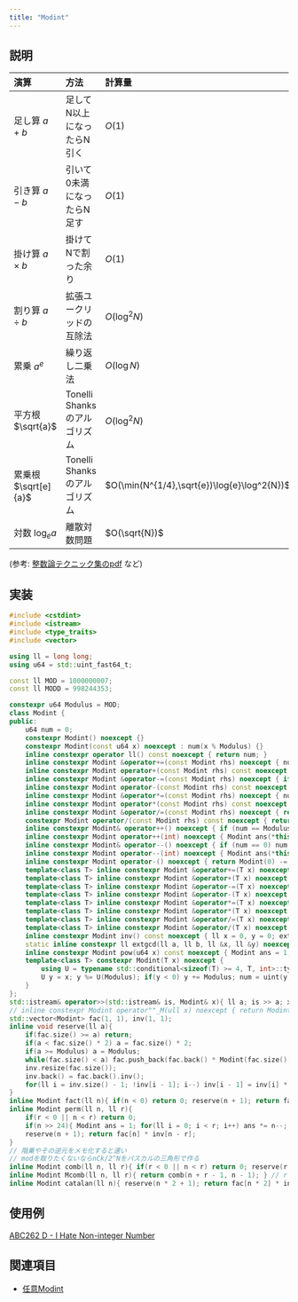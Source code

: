 ```yaml
---
title: "Modint"
---
```


## 説明

| 演算                   | 方法                          | 計算量                      |
| :--------------------  | :---------------------------- | :------------------------- |
| 足し算   $a + b$       | 足してN以上になったらN引く    | $O(1)$            |
| 引き算   $a - b$       | 引いて0未満になったらN足す    | $O(1)$            |
| 掛け算   $a \times b$  | 掛けてNで割った余り           | $O(1)$            |
| 割り算   $a \div b$    | 拡張ユークリッドの互除法      | $O(\log^2 N)$   |
| 累乗     $a ^ e$       | 繰り返し二乗法                | $O(\log N)$       |
| 平方根   $\sqrt{a}$    | Tonelli Shanksのアルゴリズム  | $O(\log^2 N)$   |
| 累乗根   $\sqrt[e]{a}$ | Tonelli Shanksのアルゴリズム     | $O(\min(N^{1/4},\sqrt{e})\log{e}\log^2{N})$     |
| 対数     $\log_e{a}$   | 離散対数問題            | $O(\sqrt{N})$     |

(参考: [整数論テクニック集のpdf](https://kirika-comp.hatenablog.com/entry/2018/03/12/210446) など)

## 実装

```cpp
#include <cstdint>
#include <istream>
#include <type_traits>
#include <vector>

using ll = long long;
using u64 = std::uint_fast64_t;

const ll MOD = 1000000007;
const ll MODD = 998244353;

constexpr u64 Modulus = MOD;
class Modint {
public:
	u64 num = 0;
	constexpr Modint() noexcept {}
	constexpr Modint(const u64 x) noexcept : num(x % Modulus) {}
	inline constexpr operator ll() const noexcept { return num; }
	inline constexpr Modint &operator+=(const Modint rhs) noexcept { num += rhs.num; if (num >= Modulus) num -= Modulus; return *this; }
	inline constexpr Modint operator+(const Modint rhs) const noexcept { return Modint(*this) += rhs; }
	inline constexpr Modint &operator-=(const Modint rhs) noexcept { if (num < rhs.num) num += Modulus; num -= rhs.num; return *this; }
	inline constexpr Modint operator-(const Modint rhs) const noexcept { return Modint(*this) -= rhs; }
	inline constexpr Modint &operator*=(const Modint rhs) noexcept { num = num * rhs.num % Modulus; return *this; }
	inline constexpr Modint operator*(const Modint rhs) const noexcept { return Modint(*this) *= rhs; }
	inline constexpr Modint &operator/=(const Modint rhs) noexcept { return operator*=(rhs.inv()); }
	constexpr Modint operator/(const Modint rhs) const noexcept { return Modint(*this) /= rhs; }
	inline constexpr Modint& operator++() noexcept { if (num == Modulus - 1) num = 0; else num++; return *this; }
	inline constexpr Modint operator++(int) noexcept { Modint ans(*this); operator++(); return ans; }
	inline constexpr Modint& operator--() noexcept { if (num == 0) num = Modulus - 1; else num--; return *this; }
	inline constexpr Modint operator--(int) noexcept { Modint ans(*this); operator--(); return ans; }
	inline constexpr Modint operator-() noexcept { return Modint(0) -= *this; }
	template<class T> inline constexpr Modint &operator+=(T x) noexcept { return operator+=(Modint(x)); }
	template<class T> inline constexpr Modint &operator+(T x) noexcept { return Modint(*this) += x; }
	template<class T> inline constexpr Modint &operator-=(T x) noexcept { return operator-=(Modint(x)); }
	template<class T> inline constexpr Modint &operator-(T x) noexcept { return Modint(*this) -= x; }
	template<class T> inline constexpr Modint &operator*=(T x) noexcept { return operator*=(Modint(x)); }
	template<class T> inline constexpr Modint &operator*(T x) noexcept { return Modint(*this) *= x; }
	template<class T> inline constexpr Modint &operator/=(T x) noexcept { return operator/=(Modint(x)); }
	template<class T> inline constexpr Modint &operator/(T x) noexcept { return Modint(*this) /= x; }
	inline constexpr Modint inv() const noexcept { ll x = 0, y = 0; extgcd(num, Modulus, x, y); return x; }
	static inline constexpr ll extgcd(ll a, ll b, ll &x, ll &y) noexcept { ll g = a; x = 1; y = 0; if(b){ g = extgcd(b, a % b, y, x); y -= a / b * x; } return g; }
	inline constexpr Modint pow(u64 x) const noexcept { Modint ans = 1, cnt = *this; while(x){ if(x & 1) ans *= cnt; cnt *= cnt; x /= 2; } return ans; }
	template<class T> constexpr Modint(T x) noexcept {
		using U = typename std::conditional<sizeof(T) >= 4, T, int>::type;
		U y = x; y %= U(Modulus); if(y < 0) y += Modulus; num = uint(y);
	}
};
std::istream& operator>>(std::istream& is, Modint& x){ ll a; is >> a; x = a; return is; }
// inline constexpr Modint operator""_M(ull x) noexcept { return Modint(x); }
std::vector<Modint> fac(1, 1), inv(1, 1);
inline void reserve(ll a){
	if(fac.size() >= a) return;
	if(a < fac.size() * 2) a = fac.size() * 2;
	if(a >= Modulus) a = Modulus;
	while(fac.size() < a) fac.push_back(fac.back() * Modint(fac.size()));
	inv.resize(fac.size());
	inv.back() = fac.back().inv();
	for(ll i = inv.size() - 1; !inv[i - 1]; i--) inv[i - 1] = inv[i] * i;
}
inline Modint fact(ll n){ if(n < 0) return 0; reserve(n + 1); return fac[n]; }
inline Modint perm(ll n, ll r){
	if(r < 0 || n < r) return 0;
	if(n >> 24){ Modint ans = 1; for(ll i = 0; i < r; i++) ans *= n--; return ans; }
	reserve(n + 1); return fac[n] * inv[n - r];
}
// 階乗やその逆元をメモ化すると速い
// modを取りたくないならnCk/2^Nをパスカルの三角形で作る
inline Modint comb(ll n, ll r){ if(r < 0 || n < r) return 0; reserve(r + 1); return perm(n, r) * inv[r]; }
inline Modint Mcomb(ll n, ll r){ return comb(n + r - 1, n - 1); } // r balls into n boxes
inline Modint catalan(ll n){ reserve(n * 2 + 1); return fac[n * 2] * inv[n] * inv[n + 1]; }
```

## 使用例

[ABC262 D - I Hate Non-integer Number](https://atcoder.jp/contests/abc262/submissions/33693576)

## 関連項目
- [任意Modint](./arbitrary_modint)